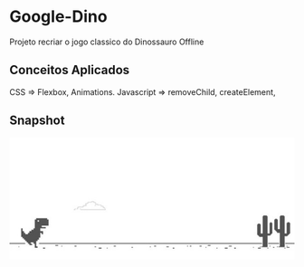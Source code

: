 # Google-Dino
Projeto recriar o jogo classico do Dinossauro Offline
## Conceitos Aplicados
CSS => Flexbox, Animations. Javascript => removeChild, createElement,
## Snapshot
 <img src='https://github.com/OlivierNdeye/Google-Dino/blob/main/img/snapshot.jpeg' />
